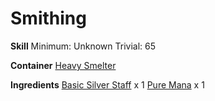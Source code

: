 <!-- TITLE: Staff Of Pure Mana -->
<!-- SUBTITLE:  -->
# Smithing
**Skill**
Minimum: Unknown
Trivial: 65

**Container**
[Heavy Smelter](heavy-smelter)

**Ingredients**
[Basic Silver Staff](basic-silver-staff) x 1
[Pure Mana](pure-mana) x 1